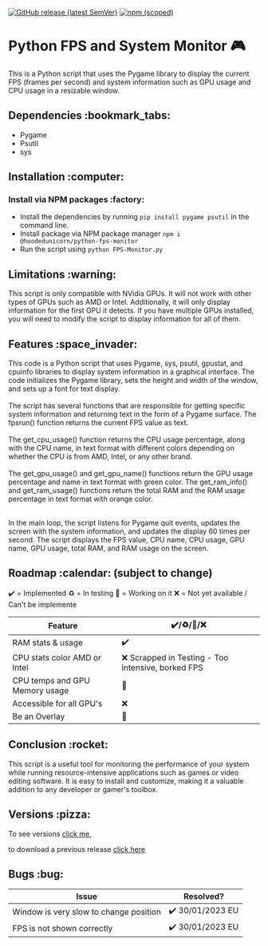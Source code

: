 [![GitHub release (latest SemVer)](https://img.shields.io/github/v/release/HoodedUnicorn/Python-FPS-Monitor?color=gree&label=Github)](https://github.com/HoodedUnicorn/Python-FPS-Monitor/releases)
[![npm (scoped)](https://img.shields.io/npm/v/@hoodedunicorn/python-fps-monitor?color=red)](https://www.npmjs.com/package/@hoodedunicorn/python-fps-monitor)


# Python FPS and System Monitor :video_game:

This is a Python script that uses the Pygame library to display the current FPS (frames per second) and system information such as GPU usage and CPU usage in a resizable window.
<br>
<h2>Dependencies :bookmark_tabs: </h2>

* Pygame
* Psutil
* sys

<h2>Installation :computer: </h2>


<h3>Install via NPM packages :factory:</h3>

 * Install the dependencies by running `pip install pygame psutil` in the command line. <br>
 * Install package via NPM package manager `npm i @hoodedunicorn/python-fps-monitor` <br>
 * Run the script using `python FPS-Monitor.py`


<h2>Limitations :warning: </h2>

This script is only compatible with NVidia GPUs. It will not work with other types of GPUs such as AMD or Intel. Additionally, it will only display information for the first GPU it detects. If you have multiple GPUs installed, you will need to modify the script to display information for all of them.


<h2>Features :space_invader: </h2>
This code is a Python script that uses Pygame, sys, psutil, gpustat, and cpuinfo libraries to display system information in a graphical interface. The code initializes the Pygame library, sets the height and width of the window, and sets up a font for text display. <br>
<br>
The script has several functions that are responsible for getting specific system information and returning text in the form of a Pygame surface. The fpsrun() function returns the current FPS value as text. <br>
<br> The get_cpu_usage() function returns the CPU usage percentage, along with the CPU name, in text format with different colors depending on whether the CPU is from AMD, Intel, or any other brand. <br>
<br> The get_gpu_usage() and get_gpu_name() functions return the GPU usage percentage and name in text format with green color. The get_ram_info() and get_ram_usage() functions return the total RAM and the RAM usage percentage in text format with orange color.

<br> In the main loop, the script listens for Pygame quit events, updates the screen with the system information, and updates the display 60 times per second. The script displays the FPS value, CPU name, CPU usage, GPU name, GPU usage, total RAM, and RAM usage on the screen.

<h2>Roadmap :calendar: (subject to change)</h2>

:heavy_check_mark: = Implemented
:recycle: = In testing
:memo: = Working on it
:x: = Not yet available / Can't be implemente

| Feature | :heavy_check_mark:/:recycle:/:memo:/:x:|
| ---- | ---- | 
| RAM stats & usage | :heavy_check_mark: |
| CPU stats color AMD or Intel | :x: Scrapped in Testing - Too intensive, borked FPS|  
| CPU temps and GPU Memory usage | :memo: |
| Accessible for all GPU's | :x: |
| Be an Overlay | :memo: |


<h2>Conclusion :rocket:</h2>

This script is a useful tool for monitoring the performance of your system while running resource-intensive applications such as games or video editing software. It is easy to install and customize, making it a valuable addition to any developer or gamer's toolbox.


<h2>Versions :pizza:</h2>

To see versions [click me](Versions.md), 

to download a previous release [click here](releases)

<h2>Bugs :bug:</h2>

| Issue | Resolved? |
| ---- | ---- |
| Window is very slow to change position | :heavy_check_mark: 30/01/2023 EU |
| FPS is not shown correctly | :heavy_check_mark: 30/01/2023 EU |
